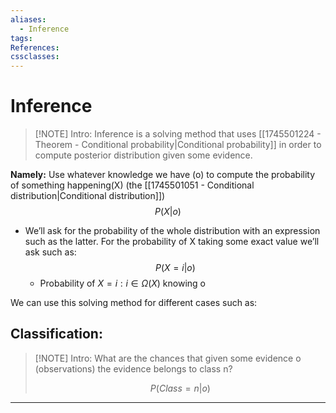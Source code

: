 ```yaml
---
aliases:
  - Inference
tags:
References:
cssclasses:
---
```

# Inference
> [!NOTE] Intro: 
> Inference is a solving method that uses [[1745501224 - Theorem - Conditional probability|Conditional probability]] in order to compute posterior distribution given some evidence. 

**Namely:** Use whatever knowledge we have (o) to compute the probability of something happening(X) (the [[1745501051 - Conditional distribution|Conditional distribution]])
$$
P(X|o)
$$
+ We’ll ask for the probability of the whole distribution with an expression such as the latter. For the probability of X taking some exact value we’ll ask such as:
$$
P(X=i|o)
$$
	+ Probability of $X=i : i \in \Omega(X)$ knowing o

We can use this solving method for different cases such as:
## Classification:

> [!NOTE] Intro: 
> What are the chances that given some evidence o (observations) the evidence belongs to class n?
> 
>$$
P(Class = n | o)
 $$

***
